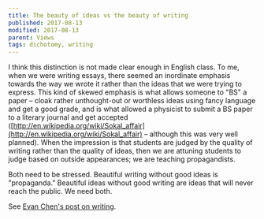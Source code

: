 ```yaml
---
title: The beauty of ideas vs the beauty of writing
published: 2017-08-13
modified: 2017-08-13
parent: Views
tags: dichotomy, writing
---
```


I think this distinction is not made clear enough in English class. To me, when we were writing essays, there seemed an inordinate emphasis towards the way we wrote it rather than the ideas that we were trying to express. This kind of skewed emphasis is what allows someone to "BS" a paper – cloak rather unthought-out or worthless ideas using fancy language and get a good grade, and is what allowed a physicist to submit a BS paper to a literary journal and get accepted ([http://en.wikipedia.org/wiki/Sokal_affair](http://en.wikipedia.org/wiki/Sokal_affair) – although this was very well planned). When the impression is that students are judged by the quality of writing rather than the quality of ideas, then we are attuning students to judge based on outside appearances; we are teaching propagandists.

Both need to be stressed. Beautiful writing without good ideas is "propaganda." Beautiful ideas without good writing are ideas that will never reach the public. We need both.

See [Evan Chen's post on writing](https://usamo.wordpress.com/2015/03/14/writing/).